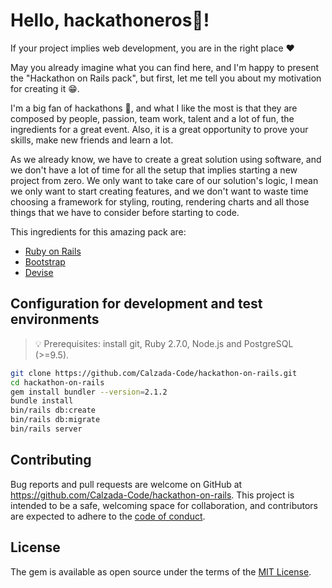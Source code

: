 # Hello, hackathoneros👋!

If your project implies web development, you are in the right place ❤️

May you already imagine what you can find here, and I'm happy to present the "Hackathon on Rails
pack", but first, let me tell you about my motivation for creating it  😁.

I'm a big fan of hackathons 🚀, and what I like the most is that they are composed by people,
passion, team work, talent and a lot of fun, the ingredients for a great event. Also, it is a great
opportunity to prove your skills, make new friends and learn a lot.

As we already know, we have to create a great solution using software, and we don't have a lot of
time for all the setup that implies starting a new project from zero. We only want to take care of
our solution's logic, I mean we only want to start creating features, and we don't want to waste
time choosing a framework for styling, routing, rendering charts and all those things that we have
to consider before starting to code.

This ingredients for this amazing pack are:

- [Ruby on Rails](https://rubyonrails.org/)
- [Bootstrap](https://getbootstrap.com/)
- [Devise](https://github.com/heartcombo/devise)

## Configuration for development and test environments

> :bulb: Prerequisites: install git, Ruby 2.7.0, Node.js and PostgreSQL (>=9.5).

```bash
git clone https://github.com/Calzada-Code/hackathon-on-rails.git
cd hackathon-on-rails
gem install bundler --version=2.1.2
bundle install
bin/rails db:create
bin/rails db:migrate
bin/rails server
```

## Contributing

Bug reports and pull requests are welcome on GitHub at https://github.com/Calzada-Code/hackathon-on-rails.
This project is intended to be a safe, welcoming space for collaboration, and contributors are expected
to adhere to the [code of conduct](https://github.com/Calzada-Code/hackathon-on-rails/blob/master/CODE_OF_CONDUCT.md).

## License

The gem is available as open source under the terms of the [MIT License](https://opensource.org/licenses/MIT).
